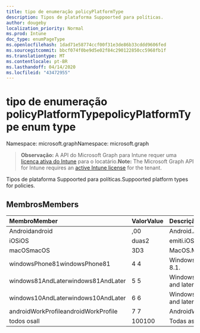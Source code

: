 ```yaml
---
title: tipo de enumeração policyPlatformType
description: Tipos de plataforma Suppoorted para políticas.
author: dougeby
localization_priority: Normal
ms.prod: Intune
doc_type: enumPageType
ms.openlocfilehash: 1dad71e58774ccf00f31e3de86b33cddd9606fed
ms.sourcegitcommit: bbcf074f0be9d5e02f84c290122850cc5968fb1f
ms.translationtype: MT
ms.contentlocale: pt-BR
ms.lasthandoff: 04/14/2020
ms.locfileid: "43472955"
---
```

# <a name="policyplatformtype-enum-type"></a><span data-ttu-id="5c499-103">tipo de enumeração policyPlatformType</span><span class="sxs-lookup"><span data-stu-id="5c499-103">policyPlatformType enum type</span></span>

<span data-ttu-id="5c499-104">Namespace: microsoft.graph</span><span class="sxs-lookup"><span data-stu-id="5c499-104">Namespace: microsoft.graph</span></span>

> <span data-ttu-id="5c499-105">**Observação:** A API do Microsoft Graph para Intune requer uma [licença ativa do Intune](https://go.microsoft.com/fwlink/?linkid=839381) para o locatário.</span><span class="sxs-lookup"><span data-stu-id="5c499-105">**Note:** The Microsoft Graph API for Intune requires an [active Intune license](https://go.microsoft.com/fwlink/?linkid=839381) for the tenant.</span></span>

<span data-ttu-id="5c499-106">Tipos de plataforma Suppoorted para políticas.</span><span class="sxs-lookup"><span data-stu-id="5c499-106">Suppoorted platform types for policies.</span></span>

## <a name="members"></a><span data-ttu-id="5c499-107">Membros</span><span class="sxs-lookup"><span data-stu-id="5c499-107">Members</span></span>
|<span data-ttu-id="5c499-108">Membro</span><span class="sxs-lookup"><span data-stu-id="5c499-108">Member</span></span>|<span data-ttu-id="5c499-109">Valor</span><span class="sxs-lookup"><span data-stu-id="5c499-109">Value</span></span>|<span data-ttu-id="5c499-110">Descrição</span><span class="sxs-lookup"><span data-stu-id="5c499-110">Description</span></span>|
|:---|:---|:---|
|<span data-ttu-id="5c499-111">Android</span><span class="sxs-lookup"><span data-stu-id="5c499-111">android</span></span>|<span data-ttu-id="5c499-112">,0</span><span class="sxs-lookup"><span data-stu-id="5c499-112">0</span></span>|<span data-ttu-id="5c499-113">Android.</span><span class="sxs-lookup"><span data-stu-id="5c499-113">Android.</span></span>|
|<span data-ttu-id="5c499-114">iOS</span><span class="sxs-lookup"><span data-stu-id="5c499-114">iOS</span></span>|<span data-ttu-id="5c499-115">duas</span><span class="sxs-lookup"><span data-stu-id="5c499-115">2</span></span>|<span data-ttu-id="5c499-116">emiti.</span><span class="sxs-lookup"><span data-stu-id="5c499-116">iOS.</span></span>|
|<span data-ttu-id="5c499-117">macOS</span><span class="sxs-lookup"><span data-stu-id="5c499-117">macOS</span></span>|<span data-ttu-id="5c499-118">3D</span><span class="sxs-lookup"><span data-stu-id="5c499-118">3</span></span>|<span data-ttu-id="5c499-119">MacOS.</span><span class="sxs-lookup"><span data-stu-id="5c499-119">MacOS.</span></span>|
|<span data-ttu-id="5c499-120">windowsPhone81</span><span class="sxs-lookup"><span data-stu-id="5c499-120">windowsPhone81</span></span>|<span data-ttu-id="5c499-121">4 </span><span class="sxs-lookup"><span data-stu-id="5c499-121">4</span></span>|<span data-ttu-id="5c499-122">Windowsphonee 8,1.</span><span class="sxs-lookup"><span data-stu-id="5c499-122">WindowsPhone 8.1.</span></span>|
|<span data-ttu-id="5c499-123">windows81AndLater</span><span class="sxs-lookup"><span data-stu-id="5c499-123">windows81AndLater</span></span>|<span data-ttu-id="5c499-124">5 </span><span class="sxs-lookup"><span data-stu-id="5c499-124">5</span></span>|<span data-ttu-id="5c499-125">Windows 8,1 e posterior</span><span class="sxs-lookup"><span data-stu-id="5c499-125">Windows 8.1 and later</span></span>|
|<span data-ttu-id="5c499-126">windows10AndLater</span><span class="sxs-lookup"><span data-stu-id="5c499-126">windows10AndLater</span></span>|<span data-ttu-id="5c499-127">6 </span><span class="sxs-lookup"><span data-stu-id="5c499-127">6</span></span>|<span data-ttu-id="5c499-128">Windows 10 e posterior.</span><span class="sxs-lookup"><span data-stu-id="5c499-128">Windows 10 and later.</span></span>|
|<span data-ttu-id="5c499-129">androidWorkProfile</span><span class="sxs-lookup"><span data-stu-id="5c499-129">androidWorkProfile</span></span>|<span data-ttu-id="5c499-130">7 </span><span class="sxs-lookup"><span data-stu-id="5c499-130">7</span></span>|<span data-ttu-id="5c499-131">AndroidWorkProfile.</span><span class="sxs-lookup"><span data-stu-id="5c499-131">AndroidWorkProfile.</span></span>|
|<span data-ttu-id="5c499-132">todos os</span><span class="sxs-lookup"><span data-stu-id="5c499-132">all</span></span>|<span data-ttu-id="5c499-133">100</span><span class="sxs-lookup"><span data-stu-id="5c499-133">100</span></span>|<span data-ttu-id="5c499-134">Todas as plataformas.</span><span class="sxs-lookup"><span data-stu-id="5c499-134">All platforms.</span></span>|







